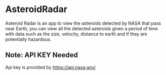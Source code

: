 # AsteroidRadar
Asteroid Radar is an app to view the asteroids detected by NASA that pass near Earth, you can view all the detected asteroids given a period of time with data such as the size, velocity, distance to earth and if they are potentially hazardous.

## Note: API KEY Needed
Api key is provided by https://api.nasa.gov/
```
